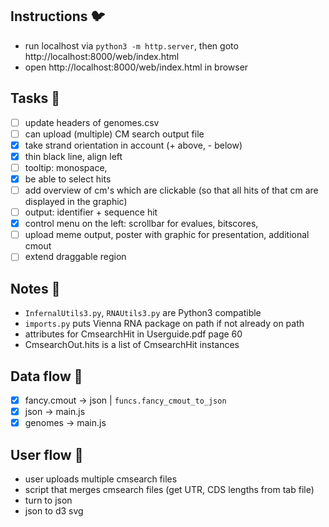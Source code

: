 ## Instructions :bird:
- run localhost via `python3 -m http.server`, then goto http://localhost:8000/web/index.html
- open http://localhost:8000/web/index.html in browser

## Tasks :wrench:
- [ ] update headers of genomes.csv
- [ ] can upload (multiple) CM search output file
- [x] take strand orientation in account (+ above, - below)
- [x] thin black line, align left
- [ ] tooltip: monospace,
- [x] be able to select hits
- [ ] add overview of cm's which are clickable (so that all hits of that cm are displayed in the graphic)
- [ ] output: identifier + sequence hit
- [x] control menu on the left: scrollbar for evalues, bitscores, 
- [ ] upload meme output, poster with graphic for presentation, additional cmout
- [ ] extend draggable region

## Notes :scroll:
- `InfernalUtils3.py`, `RNAUtils3.py` are Python3 compatible
- `imports.py` puts Vienna RNA package on path if not already on path
- attributes for CmsearchHit in Userguide.pdf page 60
- CmsearchOut.hits is a list of CmsearchHit instances

## Data flow :ocean:
- [x] fancy.cmout -> json | `funcs.fancy_cmout_to_json`
- [x] json -> main.js
- [x] genomes -> main.js

## User flow :raising_hand:
- user uploads multiple cmsearch files
- script that merges cmsearch files (get UTR, CDS lengths from tab file)
- turn to json
- json to d3 svg